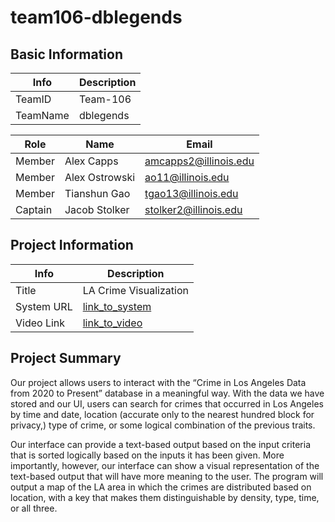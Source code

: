 # team106-dblegends

## Basic Information

|   Info      |        Description     |
| ----------- | ---------------------- |
| TeamID      |        Team-106        |
| TeamName    |        dblegends       |

|   Role      |        Name            |         Email           |
| ----------- | ---------------------- | ----------------------- |
|    Member   |       Alex Capps       |  amcapps2@illinois.edu  |
|    Member   |     Alex Ostrowski     |    ao11@illinois.edu    |
|    Member   |      Tianshun Gao      |   tgao13@illinois.edu   |
|    Captain  |     Jacob Stolker      |  stolker2@illinois.edu  |


## Project Information

|   Info      |        Description     |
| ----------- | ---------------------- |
|  Title      |       LA Crime Visualization     |
| System URL  |      [link_to_system](http://35.209.15.193/)    |
| Video Link  |      [link_to_video](https://youtu.be/sGEus_fs5qk)     |

## Project Summary

Our project allows users to interact with the “Crime in Los Angeles Data from 2020 to Present” database in a meaningful way. With the data we have stored and our UI, users can search for crimes that occurred in Los Angeles by time and date, location (accurate only  to the nearest hundred block for privacy,) type of crime, or some logical combination of the previous traits.  

Our interface can provide a text-based output based on the input criteria that is sorted logically based on the inputs it has been given. More importantly, however, our interface can show a visual representation of the text-based output that will have more meaning to the user. The program will output a map of the LA area in which the crimes are distributed based on location, with a key that makes them distinguishable by density, type, time, or all three.

